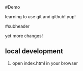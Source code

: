 #Demo

learning to use git and github!
yup!

#subheader

yet more changes!

## local development

1. open index.html in your browser
